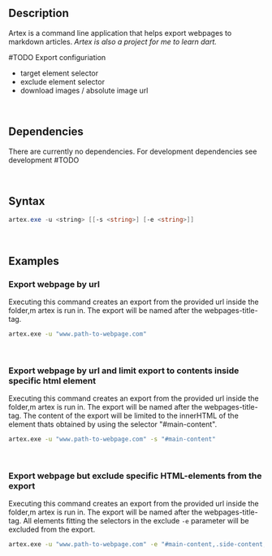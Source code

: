 ## Description
Artex is a command line application that helps export webpages to markdown articles. 
_Artex is also a project for me to learn dart._

#TODO
Export configuriation
 + target element selector
 + exclude element selector
 + download images / absolute image url

<br/>

## Dependencies
There are currently no dependencies.
For development dependencies see development #TODO 

<br/>

## Syntax
```powershell
artex.exe -u <string> [[-s <string>] [-e <string>]]
```

<br/>

## Examples

### Export webpage by url

Executing this command creates an export from the provided url inside the folder,m artex is run in.
The export will be named after the webpages-title-tag.

```bash
artex.exe -u "www.path-to-webpage.com"
```

<br/>

### Export webpage by url and limit export to contents inside specific html element

Executing this command creates an export from the provided url inside the folder,m artex is run in.
The export will be named after the webpages-title-tag.
The content of the export will be limited to the innerHTML of the element thats obtained by using the selector "#main-content".

```bash
artex.exe -u "www.path-to-webpage.com" -s "#main-content"
```

<br/>

### Export webpage but exclude specific HTML-elements from the export

Executing this command creates an export from the provided url inside the folder,m artex is run in.
The export will be named after the webpages-title-tag.
All elements fitting the selectors in the exclude `-e` parameter will be excluded from the export.

```bash
artex.exe -u "www.path-to-webpage.com" -e "#main-content,.side-content,.footer"
```
